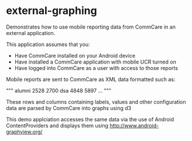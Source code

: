 # external-graphing

Demonstrates how to use mobile reporting data from CommCare in an external application.

This application assumes that you:
* Have CommCare installed on your Android device
* Have installed a CommCare application with mobile UCR turned on
* Have logged into CommCare as a user with access to those reports

Mobile reports are sent to CommCare as XML data formatted such as:

"""
      <report id="3d7782e232135e0bc1d06233cda04642c9e67d0e" report_id="2f8b875ecdd72e1cea9e34492d73913f">
        <filters/>
        <rows>
          <row index="0" is_total_row="False">
            <column id="office_559ce81b">alumni</column>
            <column id="total_burpees">2528</column>
            <column id="total_goal">2700</column>
          </row>
          <row index="1" is_total_row="False">
            <column id="office_559ce81b">dsa</column>
            <column id="total_burpees">4848</column>
            <column id="total_goal">5897</column>
          </row>
          ...
"""

These rows and columns containing labels, values and other configuration data are parsed by CommCare into graphs using d3

This demo applciation accesses the same data via the use of Android ContentProviders and displays them using http://www.android-graphview.org/
